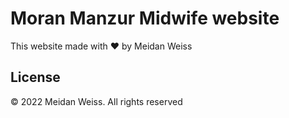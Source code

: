 # Moran Manzur Midwife website

This website made with ❤ by Meidan Weiss

## License

© 2022 Meidan Weiss. All rights reserved
